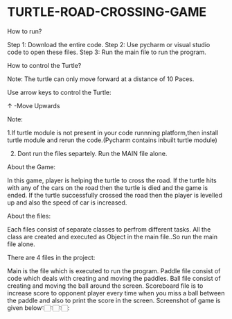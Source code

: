 # TURTLE-ROAD-CROSSING-GAME

How to run?

Step 1: Download the entire code. 
Step 2: Use pycharm or visual studio code to open these files. 
Step 3: Run the main file to run the program.

How to control the Turtle?

Note:
The turtle can only move forward at a distance of 10 Paces.

Use arrow keys to control the Turtle:

↑ -Move Upwards

Note:

1.If turtle module is not present in your code runnning platform,then install turtle module and rerun the code.(Pycharm contains inbuilt turtle module) 

2. Dont run the files separtely. Run the MAIN file alone.

About the Game:

In this game, player is helping the turtle to cross the road. If the turtle hits with any of the cars on the road then the turtle is died and the game is ended. If the turtle successfully crossed the road then the player is levelled up and also the speed of car is increased.

About the files:

Each files consist of separate classes to perfrom different tasks. All the class are created and executed as Object in the main file..So run the main file alone.

There are 4 files in the project:

Main is the file which is executed to run the program.
Paddle file consist of code which deals with creating and moving the paddles.
Ball file consist of creating and moving the ball around the screen.
Scoreboard file is to increase score to opponent player every time when you miss a ball between the paddle and also to print the score in the screen.
Screenshot of game is given below👇🏻👇🏻👇🏻:

